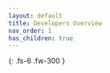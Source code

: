 ```yaml
---
layout: default
title: Developers Overview
nav_order: 1
has_children: true
---
```


{: .fs-6 .fw-300 }